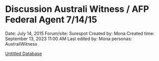 # Discussion Australi Witness / AFP Federal Agent 7/14/15

Date: July 14, 2015
Forum/site: Surespot
Created by: Mona
Created time: September 13, 2023 11:00 AM
Last edited by: Mona
personas: AustraliWitness

[Untitled Database](Discussion%20Australi%20Witness%20AFP%20Federal%20Agent%207%2014%2089c287f0a5574aeb857144e6e0b20e82/Untitled%20Database%20e9928fc348834529b0c13685efcff54f.csv)
